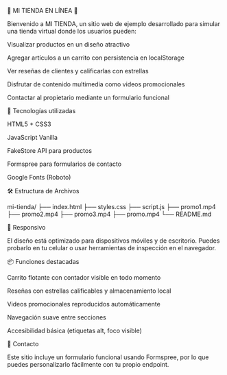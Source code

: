 🌸 MI TIENDA EN LÍNEA 🌸

Bienvenido a MI TIENDA, un sitio web de ejemplo desarrollado para simular una tienda virtual donde los usuarios pueden:

Visualizar productos en un diseño atractivo

Agregar artículos a un carrito con persistencia en localStorage

Ver reseñas de clientes y calificarlas con estrellas

Disfrutar de contenido multimedia como videos promocionales

Contactar al propietario mediante un formulario funcional

🚀 Tecnologías utilizadas

HTML5 + CSS3

JavaScript Vanilla

FakeStore API para productos

Formspree para formularios de contacto

Google Fonts (Roboto)

🛠️ Estructura de Archivos

mi-tienda/
├── index.html
├── styles.css
├── script.js
├── promo1.mp4
├── promo2.mp4
├── promo3.mp4
├── promo.mp4
└── README.md

📱 Responsivo

El diseño está optimizado para dispositivos móviles y de escritorio. Puedes probarlo en tu celular o usar herramientas de inspección en el navegador.

📦 Funciones destacadas

Carrito flotante con contador visible en todo momento

Reseñas con estrellas calificables y almacenamiento local

Videos promocionales reproducidos automáticamente

Navegación suave entre secciones

Accesibilidad básica (etiquetas alt, foco visible)

📩 Contacto

Este sitio incluye un formulario funcional usando Formspree, por lo que puedes personalizarlo fácilmente con tu propio endpoint.



